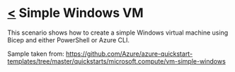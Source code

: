 # [<](./../../README.md) Simple Windows VM

This scenario shows how to create a simple Windows virtual machine using Bicep and either PowerShell or Azure CLI.

Sample taken from: <https://github.com/Azure/azure-quickstart-templates/tree/master/quickstarts/microsoft.compute/vm-simple-windows>
